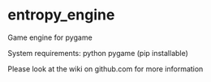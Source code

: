 # entropy_engine
Game engine for pygame

System requirements:
  python
  pygame (pip installable)

Please look at the wiki on github.com for more information
